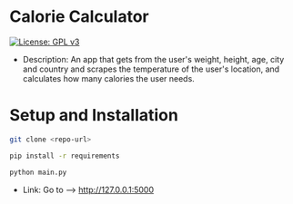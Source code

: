 # Calorie Calculator

[![License: GPL v3](https://img.shields.io/badge/License-GPL%20v3-blue.svg)](https://www.gnu.org/licenses/gpl-3.0.en.html)

- Description: An app that gets from the user's weight,
height, age, city and country and scrapes the  temperature
of the user's location, and calculates how many calories the user needs.

# Setup and Installation

```bash 
git clone <repo-url>
```

```bash
pip install -r requirements
```

```bash
python main.py
```
- Link: Go to --> http://127.0.0.1:5000